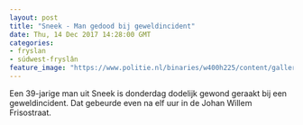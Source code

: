 ```yaml
---
layout: post
title: "Sneek - Man gedood bij geweldincident"
date: Thu, 14 Dec 2017 14:28:00 GMT
categories: 
- fryslan 
- súdwest-fryslân 
feature_image: "https://www.politie.nl/binaries/w400h225/content/gallery/politie/stockfotos/logos/politie-embleem.jpg"
---
```


Een 39-jarige man uit Sneek is donderdag dodelijk gewond geraakt bij een geweldincident. Dat gebeurde even na elf uur in de Johan Willem Frisostraat.
